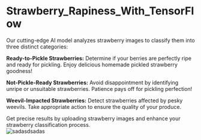 # Strawberry_Rapiness_With_TensorFlow
Our cutting-edge AI model analyzes strawberry images to classify them into three distinct categories: <br>

**Ready-to-Pickle Strawberries:** Determine if your berries are perfectly ripe and ready for pickling. Enjoy delicious homemade pickled strawberry goodness!

**Not-Pickle-Ready Strawberries:** Avoid disappointment by identifying unripe or unsuitable strawberries. Patience pays off for pickling perfection!

**Weevil-Impacted Strawberries:** Detect strawberries affected by pesky weevils. Take appropriate action to ensure the quality of your produce.

Get precise results by uploading strawberry images and enhance your strawberry classification process.<br>
![sadasdsadas](https://github.com/HamzaAbbas0/Strawberry_Rapiness_With_TensorFlow/assets/92590229/2ee2d593-0e95-4f5b-8a91-222c64dff562)

